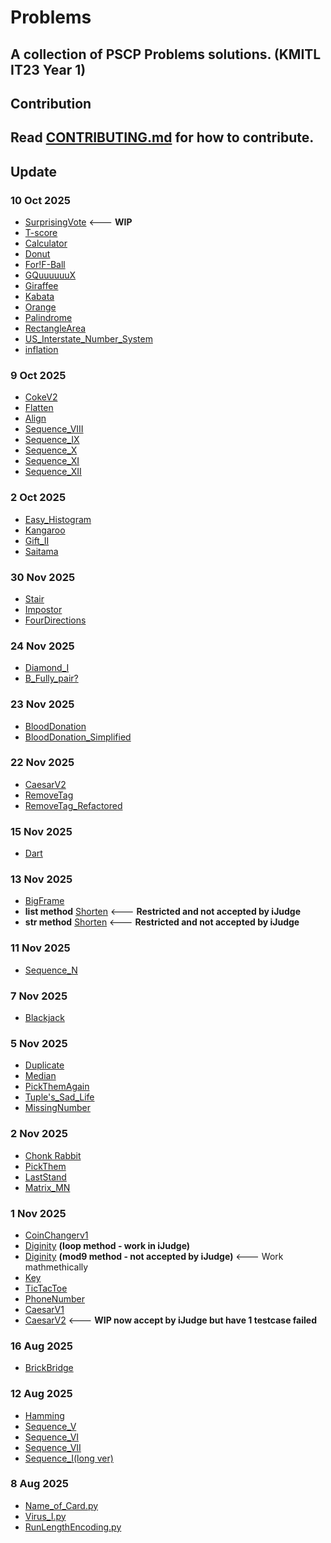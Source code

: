 # Problems
A collection of PSCP Problems solutions. (KMITL IT23 Year 1)
---
## Contribution
Read [CONTRIBUTING.md](.github/CONTRIBUTING.md) for how to contribute.
---
## Update
### 10 Oct 2025
- [SurprisingVote](WIP/SurprisingVote.py)   <--- **WIP**
- [T-score](T_score.py)
- [Calculator](Calculator.py)
- [Donut](Donut.py)
- [For!F-Ball](ForiF_Ball.py)
- [GQuuuuuuX](GQuuuuuuX.py)
- [Giraffee](Giraffee.py)
- [Kabata](Kabata.py)
- [Orange](Orange.py)
- [Palindrome](Palindrome.py)
- [RectangleArea](RectangleArea.py)
- [US_Interstate_Number_System](US_Interstate_Number_System.py)
- [inflation](inflation.py)

### 9 Oct 2025
- [CokeV2](cokev2.py)
- [Flatten](Flatten.py)
- [Align](align.py)
- [Sequence_VIII](sequence_VIII.py)
- [Sequence_IX](sequence_IX.py)
- [Sequence_X](sequence_X.py)
- [Sequence_XI](sequence_XI.py)
- [Sequence_XII](sequence_XII.py)

### 2 Oct 2025
- [Easy_Histogram](Easy_Histogram.py)
- [Kangaroo](Kangaroo.py)
- [Gift_II](Gift_II.py)
- [Saitama](Saitama.py)

### 30 Nov 2025
- [Stair](Stair.py)
- [Impostor](Impostor.py)
- [FourDirections](FourDirections.py)

### 24 Nov 2025
- [Diamond_I](Diamond_I.py)
- [B_Fully_pair?](B_Fully_pair.py)

### 23 Nov 2025
- [BloodDonation](BloodDonation.py)
- [BloodDonation_Simplified](BloodDonation_Simplified.py)

### 22 Nov 2025
- [CaesarV2](CaesarV2.py)
- [RemoveTag](RemoveTag.py)
- [RemoveTag_Refactored](RemoveTag_Refact.py)

### 15 Nov 2025
- [Dart](Dart.py)

### 13 Nov 2025
- [BigFrame](big_frame.py)
- **list method** [Shorten](Shorten_(List_method).py)   <--- **Restricted and not accepted by iJudge**
- **str method** [Shorten](Shorten_(str_method).py)   <--- **Restricted and not accepted by iJudge**

### 11 Nov 2025
- [Sequence_N](sequence_N.py)

### 7 Nov 2025
- [Blackjack](Blackjack.py)

### 5 Nov 2025
- [Duplicate](Duplicate.py)
- [Median](Median.py)
- [PickThemAgain](PickThemAgain.py)
- [Tuple's_Sad_Life](Tuples_Sad_Life.py)
- [MissingNumber](MissingNumber.py)

### 2 Nov 2025
- [Chonk Rabbit](Chonk_Rabbit.py)
- [PickThem](PickThem.py)
- [LastStand](LastStand.py)
- [Matrix_MN](Matrix_MN.py)

### 1 Nov 2025
- [CoinChangerv1](CoinChangerv1.py)
- [Diginity](Diginity_loop.py)  **(loop method - work in iJudge)**
- [Diginity](Diginity_mod9.py)  **(mod9 method - not accepted by iJudge)** <--- Work mathmethically
- [Key](Key.py)
- [TicTacToe](TicTacToe.py)
- [PhoneNumber](PhoneNumber.py)
- [CaesarV1](CaesarV1.py)
- [CaesarV2](WIP/CaesarV2.py)   <--- **WIP now accept by iJudge but have 1 testcase failed**

### 16 Aug 2025
- [BrickBridge](brick_bridge.py)
### 12 Aug 2025
- [Hamming](hamming.py)
- [Sequence_V](sequence_V.py)
- [Sequence_VI](sequence_VI.py)
- [Sequence_VII](sequence_VII.py)
- [Sequence_I(long ver)](sequence_I(long).py)
### 8 Aug 2025
- [Name_of_Card.py](Name_of_Card.py)
- [Virus_I.py](Virus_I.py)
- [RunLengthEncoding.py](RunLengthEncoding.py)
